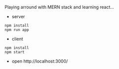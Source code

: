Playing arround with MERN stack and learning react...


- server

```
npm install
npm run app
```

- client

```
npm install
npm start
```

- open http://localhost:3000/
